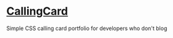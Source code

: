# [CallingCard](https://madrcallingcard.netlify.app/)
Simple CSS calling card portfolio for developers who don't blog
